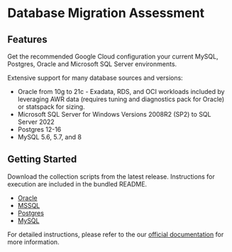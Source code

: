 # Database Migration Assessment

## Features

Get the recommended Google Cloud configuration your current MySQL, Postgres, Oracle and Microsoft SQL Server environments.

Extensive support for many database sources and versions:
* Oracle from 10g to 21c - Exadata, RDS, and OCI workloads included by leveraging AWR data (requires tuning and diagnostics pack for Oracle) or statspack for sizing.
* Microsoft SQL Server for Windows Versions 2008R2 (SP2) to SQL Server 2022
* Postgres 12-16
* MySQL 5.6, 5.7, and 8

## Getting Started

Download the collection scripts from the latest release. Instructions for execution are included in the bundled README.
* [Oracle](https://github.com/GoogleCloudPlatform/database-assessment/releases/latest/download/db-migration-assessment-collection-scripts-oracle.zip)
* [MSSQL](https://github.com/GoogleCloudPlatform/database-assessment/releases/latest/download/db-migration-assessment-collection-scripts-sqlserver.zip)
* [Postgres](https://github.com/GoogleCloudPlatform/database-assessment/releases/latest/download/db-migration-assessment-collection-scripts-postgres.zip)
* [MySQL](https://github.com/GoogleCloudPlatform/database-assessment/releases/latest/download/db-migration-assessment-collection-scripts-mysql.zip)

For detailed instructions, please refer to the our [official documentation](https://googlecloudplatform.github.io/database-assessment/) for more information.